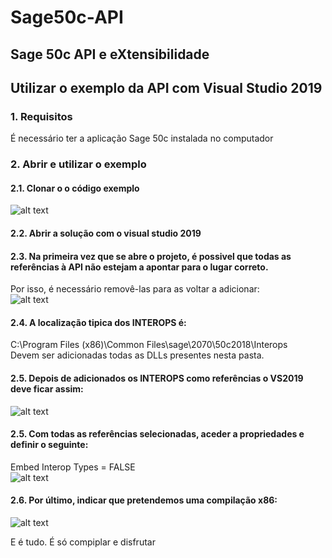 # Sage50c-API
## Sage 50c API e eXtensibilidade

## Utilizar o exemplo da API com Visual Studio 2019<br/>

### 1. Requisitos<br/>
É necessário ter a aplicação Sage 50c instalada no computador<br/>

### 2. Abrir e utilizar o exemplo<br/>
#### 2.1. Clonar o o código exemplo <br/>
![alt text](https://github.com/sage-portugal/50c-API/blob/master/doc/images/clone.png)

#### 2.2. Abrir a solução com o visual studio 2019<br/>
#### 2.3. Na primeira vez que se abre o projeto, é possivel que todas as referências à API não estejam a apontar para o lugar correto.<br/>
Por isso, é necessário removê-las para as voltar a adicionar:<br/>
![alt text](https://github.com/sage-portugal/50c-API/blob/master/doc/images/refsRemove.png)

#### 2.4. A localização tipica dos INTEROPS é:<br/>
C:\Program Files (x86)\Common Files\sage\2070\50c2018\Interops<br/>
Devem ser adicionadas todas as DLLs presentes nesta pasta.<br/>

#### 2.5. Depois de adicionados os INTEROPS como referências o VS2019 deve ficar assim:<br/>
![alt text](https://github.com/sage-portugal/50c-API/blob/master/doc/images/refs.png)

#### 2.5. Com todas as referências selecionadas, aceder a propriedades e definir o seguinte:<br/>
Embed Interop Types = FALSE<br/>
![alt text](https://github.com/sage-portugal/50c-API/blob/master/doc/images/embedInterops.png)

#### 2.6. Por último, indicar que pretendemos uma compilação x86:<br/>
![alt text](https://github.com/sage-portugal/50c-API/blob/master/doc/images/x86.png)

E é tudo. É só compiplar e disfrutar<br/>
